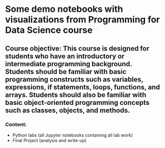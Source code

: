 # Some demo notebooks with visualizations from Programming for Data Science course

## Course objective: This course is designed for students who have an introductory or intermediate programming background.  Students should be familiar with basic programming constructs such as variables, expressions, if statements, loops, functions, and arrays. Students should also be familiar with basic object-oriented programming concepts such as classes, objects, and methods.

### Content:
* Python labs (all Jupyter notebooks containing all lab work)
* Final Project (analysis and write-up)
